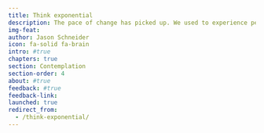 ```yaml
---
title: Think exponential
description: The pace of change has picked up. We used to experience periods of stability between disruptions. Change is now perpetual, pervasive, and exponential. How do we build the systems, tools, and cultures that meet the changing needs of our communities today and into the future? We do it by thinking exponentially.
img-feat: 
author: Jason Schneider
icon: fa-solid fa-brain
intro: #true
chapters: true
section: Contemplation
section-order: 4
about: #true
feedback: #true
feedback-link: 
launched: true
redirect_from:
  - /think-exponential/
---
```


